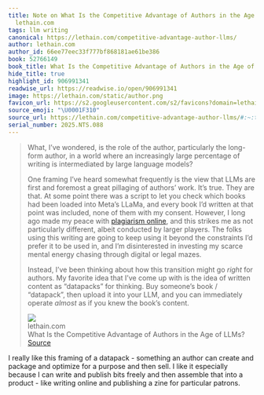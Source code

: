 ```yaml
---
title: Note on What Is the Competitive Advantage of Authors in the Age of LLMs? via
  lethain.com
tags: llm writing
canonical: https://lethain.com/competitive-advantage-author-llms/
author: lethain.com
author_id: 66ee77eec33f777bf868181ae61be386
book: 52766149
book_title: What Is the Competitive Advantage of Authors in the Age of LLMs?
hide_title: true
highlight_id: 906991341
readwise_url: https://readwise.io/open/906991341
image: https://lethain.com/static/author.png
favicon_url: https://s2.googleusercontent.com/s2/favicons?domain=lethain.com
source_emoji: "\U0001F310"
source_url: https://lethain.com/competitive-advantage-author-llms/#:~:text=What%2C%20I%E2%80%99ve%20wondered%2C,the%20book%E2%80%99s%20content.
serial_number: 2025.NTS.088
---
```

> What, I’ve wondered, is the role of the author, particularly the long-form author, in a world where an increasingly large percentage of writing is intermediated by large language models?
> 
> One framing I’ve heard somewhat frequently is the view that LLMs are first and foremost a great pillaging of authors’ work. It’s true. They are that. At some point there was a script to let you check which books had been loaded into Meta’s LLaMa, and every book I’d written at that point was included, none of them with my consent. However, I long ago made my peace with [plagiarism online](https://lethain.com/plagarism-idea-theft-writing-online/), and this strikes me as not particularly different, albeit conducted by larger players. The folks using this writing are going to keep using it beyond the constraints I’d prefer it to be used in, and I’m disinterested in investing my scarce mental energy chasing through digital or legal mazes.
> 
> Instead, I’ve been thinking about how this transition might go *right* for authors. My favorite idea that I’ve come up with is the idea of written content as “datapacks” for thinking. Buy someone’s book / “datapack”, then upload it into your LLM, and you can immediately operate *almost* as if you knew the book’s content.
> <div class="quoteback-footer"><div class="quoteback-avatar"><img class="mini-favicon" src="https://s2.googleusercontent.com/s2/favicons?domain=lethain.com"></div><div class="quoteback-metadata"><div class="metadata-inner"><span style="display:none">FROM:</span><div aria-label="lethain.com" class="quoteback-author"> lethain.com</div><div aria-label="What Is the Competitive Advantage of Authors in the Age of LLMs?" class="quoteback-title"> What Is the Competitive Advantage of Authors in the Age of LLMs?</div></div></div><div class="quoteback-backlink"><a target="_blank" aria-label="go to the full text of this quotation" rel="noopener" href="https://lethain.com/competitive-advantage-author-llms/#:~:text=What%2C%20I%E2%80%99ve%20wondered%2C,the%20book%E2%80%99s%20content." class="quoteback-arrow"> Source</a></div></div>

I really like this framing of a datapack - something an author can create and package and optimize for a purpose and then sell. I like it especially because I can write and publish bits freely and then assemble that into a product - like writing online and publishing a zine for particular patrons.